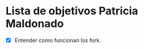 Lista de objetivos Patricia Maldonado
======================================
- [x] Entender como funcionan los fork.
